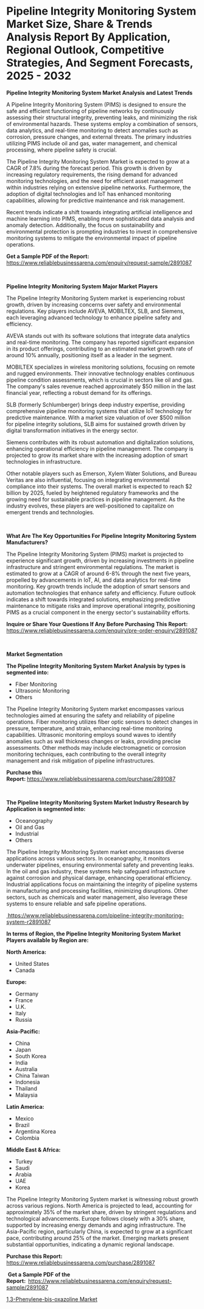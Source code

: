 <p><h1>Pipeline Integrity Monitoring System Market Size, Share & Trends Analysis Report By Application, Regional Outlook, Competitive Strategies, And Segment Forecasts, 2025 - 2032</h1></p><p><strong>Pipeline Integrity Monitoring System Market Analysis and Latest Trends</strong></p>
<p><p>A Pipeline Integrity Monitoring System (PIMS) is designed to ensure the safe and efficient functioning of pipeline networks by continuously assessing their structural integrity, preventing leaks, and minimizing the risk of environmental hazards. These systems employ a combination of sensors, data analytics, and real-time monitoring to detect anomalies such as corrosion, pressure changes, and external threats. The primary industries utilizing PIMS include oil and gas, water management, and chemical processing, where pipeline safety is crucial.</p><p>The Pipeline Integrity Monitoring System Market is expected to grow at a CAGR of 7.8% during the forecast period. This growth is driven by increasing regulatory requirements, the rising demand for advanced monitoring technologies, and the need for efficient asset management within industries relying on extensive pipeline networks. Furthermore, the adoption of digital technologies and IoT has enhanced monitoring capabilities, allowing for predictive maintenance and risk management.</p><p>Recent trends indicate a shift towards integrating artificial intelligence and machine learning into PIMS, enabling more sophisticated data analysis and anomaly detection. Additionally, the focus on sustainability and environmental protection is prompting industries to invest in comprehensive monitoring systems to mitigate the environmental impact of pipeline operations.</p></p>
<p><strong>Get a Sample PDF of the Report:&nbsp;</strong> <a href="https://www.reliablebusinessarena.com/enquiry/request-sample/2891087?utm_campaign=2112&utm_medium=2&utm_source=Github&utm_content=ia&utm_term=14032025&utm_id=pipeline-integrity-monitoring-system">https://www.reliablebusinessarena.com/enquiry/request-sample/2891087</a></p>
<p>&nbsp;</p>
<p><strong>Pipeline Integrity Monitoring System Major Market Players</strong></p>
<p><p>The Pipeline Integrity Monitoring System market is experiencing robust growth, driven by increasing concerns over safety and environmental regulations. Key players include AVEVA, MOBILTEX, SLB, and Siemens, each leveraging advanced technology to enhance pipeline safety and efficiency.</p><p>AVEVA stands out with its software solutions that integrate data analytics and real-time monitoring. The company has reported significant expansion in its product offerings, contributing to an estimated market growth rate of around 10% annually, positioning itself as a leader in the segment.</p><p>MOBILTEX specializes in wireless monitoring solutions, focusing on remote and rugged environments. Their innovative technology enables continuous pipeline condition assessments, which is crucial in sectors like oil and gas. The company's sales revenue reached approximately $50 million in the last financial year, reflecting a robust demand for its offerings.</p><p>SLB (formerly Schlumberger) brings deep industry expertise, providing comprehensive pipeline monitoring systems that utilize IoT technology for predictive maintenance. With a market size valuation of over $500 million for pipeline integrity solutions, SLB aims for sustained growth driven by digital transformation initiatives in the energy sector.</p><p>Siemens contributes with its robust automation and digitalization solutions, enhancing operational efficiency in pipeline management. The company is projected to grow its market share with the increasing adoption of smart technologies in infrastructure.</p><p>Other notable players such as Emerson, Xylem Water Solutions, and Bureau Veritas are also influential, focusing on integrating environmental compliance into their systems. The overall market is expected to reach $2 billion by 2025, fueled by heightened regulatory frameworks and the growing need for sustainable practices in pipeline management. As the industry evolves, these players are well-positioned to capitalize on emergent trends and technologies.</p></p>
<p>&nbsp;</p>
<p><strong>What Are The Key Opportunities For Pipeline Integrity Monitoring System Manufacturers?</strong></p>
<p><p>The Pipeline Integrity Monitoring System (PIMS) market is projected to experience significant growth, driven by increasing investments in pipeline infrastructure and stringent environmental regulations. The market is estimated to grow at a CAGR of around 6-8% through the next five years, propelled by advancements in IoT, AI, and data analytics for real-time monitoring. Key growth trends include the adoption of smart sensors and automation technologies that enhance safety and efficiency. Future outlook indicates a shift towards integrated solutions, emphasizing predictive maintenance to mitigate risks and improve operational integrity, positioning PIMS as a crucial component in the energy sector's sustainability efforts.</p></p>
<p><strong>Inquire or Share Your Questions If Any Before Purchasing This Report:</strong> <a href="https://www.reliablebusinessarena.com/enquiry/pre-order-enquiry/2891087?utm_campaign=2112&utm_medium=2&utm_source=Github&utm_content=ia&utm_term=14032025&utm_id=pipeline-integrity-monitoring-system">https://www.reliablebusinessarena.com/enquiry/pre-order-enquiry/2891087</a></p>
<p>&nbsp;</p>
<p><strong>Market Segmentation</strong></p>
<p><strong>The Pipeline Integrity Monitoring System Market Analysis by types is segmented into:</strong></p>
<p><ul><li>Fiber Monitoring</li><li>Ultrasonic Monitoring</li><li>Others</li></ul></p>
<p><p>The Pipeline Integrity Monitoring System market encompasses various technologies aimed at ensuring the safety and reliability of pipeline operations. Fiber monitoring utilizes fiber optic sensors to detect changes in pressure, temperature, and strain, enhancing real-time monitoring capabilities. Ultrasonic monitoring employs sound waves to identify anomalies such as wall thickness changes or leaks, providing precise assessments. Other methods may include electromagnetic or corrosion monitoring techniques, each contributing to the overall integrity management and risk mitigation of pipeline infrastructures.</p></p>
<p><strong>Purchase this Report:&nbsp;</strong><a href="https://www.reliablebusinessarena.com/purchase/2891087?utm_campaign=2112&utm_medium=2&utm_source=Github&utm_content=ia&utm_term=14032025&utm_id=pipeline-integrity-monitoring-system">https://www.reliablebusinessarena.com/purchase/2891087</a></p>
<p>&nbsp;</p>
<p><strong>The Pipeline Integrity Monitoring System Market Industry Research by Application is segmented into:</strong></p>
<p><ul><li>Oceanography</li><li>Oil and Gas</li><li>Industrial</li><li>Others</li></ul></p>
<p><p>The Pipeline Integrity Monitoring System market encompasses diverse applications across various sectors. In oceanography, it monitors underwater pipelines, ensuring environmental safety and preventing leaks. In the oil and gas industry, these systems help safeguard infrastructure against corrosion and physical damage, enhancing operational efficiency. Industrial applications focus on maintaining the integrity of pipeline systems in manufacturing and processing facilities, minimizing disruptions. Other sectors, such as chemicals and water management, also leverage these systems to ensure reliable and safe pipeline operations.</p></p>
<p><a href="https://www.reliablebusinessarena.com/pipeline-integrity-monitoring-system-r2891087?utm_campaign=2112&utm_medium=2&utm_source=Github&utm_content=ia&utm_term=14032025&utm_id=pipeline-integrity-monitoring-system">&nbsp;https://www.reliablebusinessarena.com/pipeline-integrity-monitoring-system-r2891087</a></p>
<p><strong>In terms of Region, the Pipeline Integrity Monitoring System Market Players available by Region are:</strong></p>
<p>
    <p> <strong> North America: </strong>
        <ul>
            <li>United States</li>
            <li>Canada</li>
        </ul>
        </p> 
    <p> <strong> Europe: </strong>
        <ul>
            <li>Germany</li>
            <li>France</li>
            <li>U.K.</li>
            <li>Italy</li>
            <li>Russia</li>
        </ul>
        </p> 
    <p> <strong> Asia-Pacific: </strong>
        <ul>
            <li>China</li>
            <li>Japan</li>
            <li>South Korea</li>
            <li>India</li>
            <li>Australia</li>
            <li>China Taiwan</li>
            <li>Indonesia</li>
            <li>Thailand</li>
            <li>Malaysia</li>
        </ul>
        </p> 
    <p> <strong> Latin America: </strong>
        <ul>
            <li>Mexico</li>
            <li>Brazil</li>
            <li>Argentina Korea</li>
            <li>Colombia</li>
        </ul>
        </p> 
    <p> <strong> Middle East & Africa: </strong>
        <ul>
            <li>Turkey</li>
            <li>Saudi</li>
            <li>Arabia</li>
            <li>UAE</li>
            <li>Korea</li>
        </ul>
    </p>
    </p>
<p><p>The Pipeline Integrity Monitoring System market is witnessing robust growth across various regions. North America is projected to lead, accounting for approximately 35% of the market share, driven by stringent regulations and technological advancements. Europe follows closely with a 30% share, supported by increasing energy demands and aging infrastructure. The Asia-Pacific region, particularly China, is expected to grow at a significant pace, contributing around 25% of the market. Emerging markets present substantial opportunities, indicating a dynamic regional landscape.</p></p>
<p><strong>Purchase this Report: </strong><a href="https://www.reliablebusinessarena.com/purchase/2891087?utm_campaign=2112&utm_medium=2&utm_source=Github&utm_content=ia&utm_term=14032025&utm_id=pipeline-integrity-monitoring-system">https://www.reliablebusinessarena.com/purchase/2891087</a></p>
<p>&nbsp;<strong>Get a Sample PDF of the Report:&nbsp;&nbsp;</strong><a href="https://www.reliablebusinessarena.com/enquiry/request-sample/2891087?utm_campaign=2112&utm_medium=2&utm_source=Github&utm_content=ia&utm_term=14032025&utm_id=pipeline-integrity-monitoring-system">https://www.reliablebusinessarena.com/enquiry/request-sample/2891087</a></p>
<p><strong></strong></p>
<p><p><a href="https://github.com/langolaskark/Market-Research-Report-List-1/blob/main/13-phenylene-bis-oxazoline-market.md?utm_campaign=2112&utm_medium=2&utm_source=Github&utm_content=ia&utm_term=14032025&utm_id=pipeline-integrity-monitoring-system">1,3-Phenylene-bis-oxazoline Market</a></p></p>